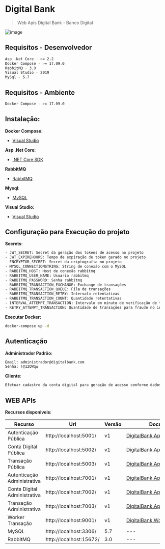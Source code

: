 # Digital Bank

>Web Apis Digital Bank - Banco Digital

![image](https://credicarvantagens.com/wp-content/uploads/2019/07/banco-digital.jpg)

## Requisitos - Desenvolvedor
```sh
Asp .Net Core - >= 2.2
Docker Compose - >= 17.09.0
RabbitMQ - 3.0 
Visual Studio - 2019
MySql - 5.7
```

## Requisitos - Ambiente
```sh
Docker Compose - >= 17.09.0
```

## Instalação:

**Docker Compose:**

* [Visual Studio](https://www.docker.com/products/docker-desktop)

**Asp .Net Core:**

* [.NET Core SDK](https://github.com/dotnet/core/blob/master/release-notes/download-archive.md)

**RabbitMQ**

* [RabbitMQ](https://www.rabbitmq.com/download.html)

**Mysql:**

* [MySQL](https://www.mysql.com/downloads/)


**Visual Studio:**

* [Visual Studio](https://visualstudio.microsoft.com/pt-br/)


## Configuração para Execução do projeto

**Secrets:**

```sh
- JWT_SECRET: Secret da geração dos tokens de acesso no projeto
- JWT_EXPIREHOURS: Tempo de expiração de token gerado no projeto
- ENCRYPTOR_SECRET: Secret da criptografia no projeto
- MYSQL_CONNECTIONSTRING: String de conexão com o MySQL
- RABBITMQ_HOST: Host de conexão rabbitmq
- RABBITMQ_USER_NAME: Usuario rabbitmq
- RABBITMQ_PASSWORD: Senha rabbitmq
- RABBITMQ_TRANSACTION_EXCHANGE: Exchange de transações
- RABBITMQ_TRANSACTION_QUEUE: Fila de transações
- RABBITMQ_TRANSACTION_RETRY: Intervalo retentativas
- RABBITMQ_TRANSACTION_COUNT: Quantidade retentativas
- INTERVAL_ATTEMPT_TRANSACTION: Intervalo em minuto de verificação de transações para fraude
- RETRY_ATTEMPT_TRANSACTION: Quantidade de transações para fraude no intervalo especificado
```

**Executar Docker:**

```sh
docker-compose up -d
```

## Autenticação

**Administrador Padrão:**

```sh
Email: administrador@digitalbank.com
Senha: !@12QWqw
```

**Cliente:**

```sh
Efetuar cadastro da conta digital para geração de acesso conforme dados cadastrais.
```

## WEB APIs

**Recursos disponiveis:**

| Recurso | Url |Versão | Documentação |
| -- | -- | -- | -- |
| Autenticação Pública | http://localhost:5001/ | v1 | [DigitalBank.Api.Pub.Authenticate](DigitalBank.Api.Pub/DigitalBank.Api.Pub.Authenticate/readme.md) |
| Conta Digital Pública | http://localhost:5002/ | v1 | [DigitalBank.Api.Pub.DigitalAccount](DigitalBank.Api.Pub/DigitalBank.Api.Pub.DigitalAccount/readme.md) |
| Transação Pública | http://localhost:5003/ | v1 | [DigitalBank.Api.Pub.Transaction](DigitalBank.Api.Pub/DigitalBank.Api.Pub.Transaction/readme.md) |
| Autenticação Administrativa | http://localhost:7001/ | v1 | [DigitalBank.Api.Adm.Authenticate](DigitalBank.Api.Adm/DigitalBank.Api.Adm.Authenticate/readme.md) |
| Conta Digital Administrativa | http://localhost:7002/ | v1 | [DigitalBank.Api.Adm.DigitalAccount](DigitalBank.Api.Adm/DigitalBank.Api.Adm.DigitalAccount/readme.md) |
| Transação Administrativa | http://localhost:7003/ | v1 | [DigitalBank.Api.Adm.Transaction](DigitalBank.Api.Adm/DigitalBank.Api.Adm.Transaction/readme.md) |
| Worker Transação | http://localhost:9001/ | v1 | [DigitalBank.Worker.Transaction](DigitalBank.Workers/DigitalBank.Worker.Transaction/readme.md) |
| MySQL | http://localhost:3306/ | 5.7 | --- |
| RabbitMQ | http://localhost:15672/ | 3.0 | --- |


